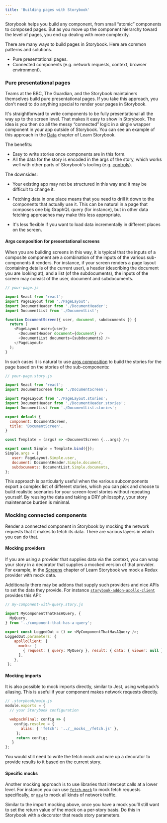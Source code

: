 ```yaml
---
title: 'Building pages with Storybook'
---
```


Storybook helps you build any component, from small “atomic” components to composed pages. But as you move up the component hierarchy toward the level of pages, you end up dealing with more complexity. 

There are many ways to build pages in Storybook. Here are common patterns and solutions.

- Pure presentational pages.
- Connected components (e.g. network requests, context, browser environment).

### Pure presentational pages

Teams at the BBC, The Guardian, and the Storybook maintainers themselves build pure presentational pages. If you take this approach, you don't need to do anything special to render your pages in Storybook.

It's straightforward to write components to be fully presentational all the way up to the screen level. That makes it easy to show in Storybook. The idea is you then do all the messy “connected” logic in a single wrapper component in your app outside of Storybook. You can see an example of this approach in the [Data](https://www.learnstorybook.com/intro-to-storybook/react/en/data/) chapter of Learn Storybook.

The benefits:

- Easy to write stories once components are in this form.
- All the data for the story is encoded in the args of the story, which works well with other parts of Storybook's tooling (e.g. [controls](../essentials/controls)).

The downsides:

- Your existing app may not be structured in this way and it may be difficult to change it.

- Fetching data in one place means that you need to drill it down to the components that actually use it. This can be natural in a page that composes one big GraphQL query (for instance), but in other data fetching approaches may make this less appropriate.

- It's less flexible if you want to load data incrementally in different places on the screen.

#### Args composition for presentational screens

When you are building screens in this way, it is typical that the inputs of a composite component are a combination of the inputs of the various sub-components it renders. For instance, if your screen renders a page layout (containing details of the current user), a header (describing the document you are looking at), and a list (of the subdocuments), the inputs of the screen may consist of the user, document and subdocuments.

```js
// your-page.js

import React from 'react';
import PageLayout from './PageLayout';
import DocumentHeader from './DocumentHeader';
import DocumentList from './DocumentList';

function DocumentScreen({ user, document, subdocuments }) {
  return (
    <PageLayout user={user}>
      <DocumentHeader document={document} />
      <DocumentList documents={subdocuments} />
    </PageLayout>
  );
}
```

In such cases it is natural to use [args composition](../writing-stories/args#args-composition) to build the stories for the page based on the stories of the sub-components:

```js
// your-page.story.js

import React from 'react';
import DocumentScreen from './DocumentScreen';

import PageLayout from './PageLayout.stories';
import DocumentHeader from './DocumentHeader.stories';
import DocumentList from './DocumentList.stories';

export default {
  component: DocumentScreen,
  title: 'DocumentScreen',
}

const Template = (args) => <DocumentScreen {...args} />;

export const Simple = Template.bind({});
Simple.args = {
   user: PageLayout.Simple.user,
   document: DocumentHeader.Simple.document,
   subdocuments: DocumentList.Simple.documents,
};
```

This approach is particularly useful when the various subcomponents export a complex list of different stories, which you can pick and choose to build realistic scenarios for your screen-level stories without repeating yourself. By reusing the data and taking a DRY philosophy, your story maintenance burden is minimal.

### Mocking connected components

Render a connected component in Storybook by mocking the network requests that it makes to fetch its data. There are various layers in which you can do that.

#### Mocking providers

If you are using a provider that supplies data via the context, you can wrap your story in a decorator that supplies a mocked version of that provider. For example, in the [Screens](https://www.learnstorybook.com/intro-to-storybook/react/en/screen/) chapter of Learn Storybook we mock a Redux provider with mock data.

Additionally there may be addons that supply such providers and nice APIs to set the data they provide. For instance [`storybook-addon-apollo-client`](https://www.npmjs.com/package/storybook-addon-apollo-client) provides this API:

```js
// my-component-with-query.story.js

import MyComponentThatHasAQuery, {
  MyQuery,
} from '../component-that-has-a-query';
 
export const LoggedOut = () => <MyComponentThatHasAQuery />; 
LoggedOut.parameters: {
    apolloClient: {
      mocks: [
        { request: { query: MyQuery }, result: { data: { viewer: null } } },
      ],
    },
 };
```

#### Mocking imports

It is also possible to mock imports directly, similar to Jest, using webpack’s aliasing. This is useful if your component makes network requests directly.


```js
// .storybook/main.js
module.exports = {
  // your Storybook configuration

  webpackFinal: config => {
    config.resolve = {
       alias: { 'fetch': '../__mocks__/fetch.js' },
     };
     return config;
   }
};
```

You would still need to write the fetch mock and wire up a decorator to provide results to it based on the current story.

#### Specific mocks

Another mocking approach is to use libraries that intercept calls at a lower level. For instance you can use [`fetch-mock`](https://www.npmjs.com/package/fetch-mock) to mock fetch requests specifically, or [`msw`](https://www.npmjs.com/package/msw) to mock all kinds of network traffic.

Similar to the import mocking above, once you have a mock you’ll still want to set the return value of the mock on a per-story basis. Do this in Storybook with a decorator that reads story parameters. 


